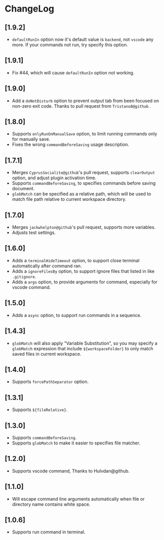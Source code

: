 # ChangeLog

## [1.9.2]
 - `defaultRunIn` option now it's default value is `backend`, not `vscode` any more. If your commands not run, try specify this option.

## [1.9.1]
 - Fix #44, which will cause `defaultRunIn` option not working.

## [1.9.0]
 - Add a `doNotDisturb` option to prevent output tab from been focused on non-zero exit code. Thanks to pull request from `Tristano8@github` .

## [1.8.0]
 - Supports `onlyRunOnManualSave` option, to limit running commands only for manually save.
 - Fixes the wrong `commandBeforeSaving` usage description.


## [1.7.1]

 - Merges `CyprusSocialite@github`'s pull request, supports `clearOutput` option, and adjust plugin activation time.
 - Supports `commandBeforeSaving`, to specifies commands before saving document.
 - `globMatch` can be specified as a relative path, which will be used to match file path relative to current workspace directory.


## [1.7.0]

 - Merges `jackwhelpton@github`'s pull request, supports more variables.
 - Adjusts test settings.


## [1.6.0]

 - Adds a `terminalHideTimeout` option, to support close terminal automatically after command ran.
 - Adds a `ignoreFilesBy` option, to support ignore files that listed in like `.gitignore`.
 - Adds a `args` option, to provide arguments for command, especially for vscode command.
 

## [1.5.0]

 - Adds a `async` option, to support run commands in a sequence.


## [1.4.3]

 - `globMatch` will also apply "Variable Substitution", so you may specify a `globMatch` expression that include `${workspaceFolder}` to only match saved files in current workspace.


## [1.4.0]

 - Supports `forcePathSeparator` option.


## [1.3.1]

 - Supports `${fileRelative}`.


## [1.3.0]

 - Supports `commandBeforeSaving`.
 - Supports `globMatch` to make it easier to specifies file matcher.


## [1.2.0]

 - Supports vscode command, Thanks to Hulvdan@github.


## [1.1.0]

 - Will escape command line arguments automatically when file or directory name contains white space.


## [1.0.6]

 - Supports run command in terminal.